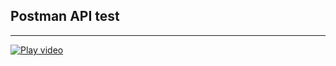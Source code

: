 ## Postman API test

---

[![Play video](https://github.com/Zozimboii/Zozimboii.github.io/Image/bg4.png)](https://youtu.be/H051c8pCy3s?si=BKHIzt8e9zGtXHg2 )
